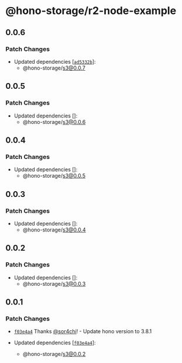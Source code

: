 # @hono-storage/r2-node-example

## 0.0.6

### Patch Changes

- Updated dependencies [[`ad5332b`](https://github.com/sor4chi/hono-storage/commit/ad5332b6689ad1baeba70406d732d81623779e97)]:
  - @hono-storage/s3@0.0.7

## 0.0.5

### Patch Changes

- Updated dependencies []:
  - @hono-storage/s3@0.0.6

## 0.0.4

### Patch Changes

- Updated dependencies []:
  - @hono-storage/s3@0.0.5

## 0.0.3

### Patch Changes

- Updated dependencies []:
  - @hono-storage/s3@0.0.4

## 0.0.2

### Patch Changes

- Updated dependencies []:
  - @hono-storage/s3@0.0.3

## 0.0.1

### Patch Changes

- [`f03e4a4`](https://github.com/sor4chi/hono-storage/commit/f03e4a41d705fa8883cef1dce85784825ea05eae) Thanks [@sor4chi](https://github.com/sor4chi)! - Update hono version to 3.8.1

- Updated dependencies [[`f03e4a4`](https://github.com/sor4chi/hono-storage/commit/f03e4a41d705fa8883cef1dce85784825ea05eae)]:
  - @hono-storage/s3@0.0.2
